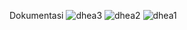Dokumentasi
![dhea3](https://github.com/listiadhea/user-manangement-skck/assets/95277099/29f0a33c-ee8e-4f05-8f1c-8b4befb234a5)
![dhea2](https://github.com/listiadhea/user-manangement-skck/assets/95277099/0530371b-5f79-4740-8193-fe4693e2c278)
![dhea1](https://github.com/listiadhea/user-manangement-skck/assets/95277099/3f2e18f9-1f21-4afa-855c-d34ef852d649)
